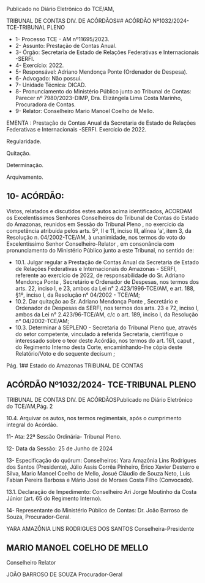 Publicado  no  Diário  Eletrônico do TCE/AM,

TRIBUNAL DE CONTAS DIV. DE ACÓRDÃOS## ACÓRDÃO Nº1032/2024- TCE-TRIBUNAL PLENO

- 1- Processo TCE - AM nº11695/2023.
- 2- Assunto: Prestação de Contas Anual.
- 3- Órgão: Secretaria de Estado de Relações Federativas e Internacionais -SERFI.
- 4- Exercício: 2022.
- 5- Responsável: Adriano Mendonça Ponte (Ordenador de Despesa).
- 6- Advogado: Não possui.
- 7- Unidade Técnica: DICAD.
- 8- Pronunciamento  do  Ministério  Público  junto  ao  Tribunal  de  Contas: Parecer  nº 7980/2023-DIMP, Dra. Elizângela Lima Costa Marinho, Procuradora de Contas.
- 9- Relator: Conselheiro Mario Manoel Coelho de Mello.

EMENTA : Prestação de Contas Anual da Secretaria de Estado de Relações Federativas e Internacionais -SERFI. Exercício de 2022.

Regularidade.

Quitação.

Determinação.

Arquivamento.

## 10-  ACÓRDÃO:

Vistos, relatados e discutidos estes autos acima identificados, ACORDAM os Excelentíssimos Senhores Conselheiros do Tribunal de Contas do Estado do Amazonas, reunidos em Sessão do Tribunal Pleno , no exercício da competência atribuída pelos arts. 5º, II e 11, inciso III, alínea 'a', item 3, da Resolução n. 04/2002-TCE/AM, à unanimidade, nos termos do voto do Excelentíssimo Senhor Conselheiro-Relator , em consonância com pronunciamento do Ministério Público junto a este Tribunal, no sentido de:

- 10.1. Julgar regular a  Prestação de Contas Anual da Secretaria de Estado de  Relações  Federativas  e  Internacionais  do  Amazonas  -  SERFI, referente  ao  exercício  de  2022,  de  responsabilidade  do Sr.  Adriano Mendonça Ponte ,  Secretário  e  Ordenador  de  Despesas,  nos  termos dos arts. 22, inciso I, e 23, ambos da Lei n° 2.423/1996-TCE/AM, e art. 188, §1º, inciso I, da Resolução n° 04/2002 - TCE/AM;
- 10.2. Dar quitação ao Sr. Adriano Mendonça  Ponte , Secretário e Ordenador de Despesas da SERFI, nos termos dos arts. 23 e 72, inciso I, ambos  da  Lei  n°  2.423/96-TCE/AM,  c/c  o  art.  189,  inciso  I,  da Resolução n° 04/2002-TCE/AM;
- 10.3. Determinar à SEPLENO - Secretaria do Tribunal Pleno que, através do setor competente, vinculado à referida Secretaria, cientifique o interessado sobre o teor deste Acórdão, nos termos do art. 161, caput , do  Regimento  Interno  desta  Corte, encaminhando-lhe cópia  deste Relatório/Voto e do sequente decisum ;

Pág. 1## Estado do Amazonas TRIBUNAL DE CONTAS

## ACÓRDÃO Nº1032/2024- TCE-TRIBUNAL PLENO

TRIBUNAL DE CONTAS DIV. DE ACÓRDÃOSPublicado  no  Diário  Eletrônico do TCE/AM,Pág. 2

10.4. Arquivar os  autos,  nos  termos  regimentais,  após  o  cumprimento integral do Acórdão.

11-  Ata: 22ª Sessão Ordinária- Tribunal Pleno.

12-  Data da Sessão: 25 de Junho de 2024

13-  Especificação  do  quórum: Conselheiros:  Yara  Amazônia  Lins  Rodrigues  dos Santos (Presidente), Júlio Assis Corrêa Pinheiro, Érico Xavier Desterro e Silva, Mario Manoel Coelho de Mello, Josué Cláudio de Souza Neto, Luis Fabian Pereira Barbosa e Mário José de Moraes Costa Filho (Convocado).

13.1. Declaração de Impedimento: Conselheiro Ari Jorge Moutinho da Costa Júnior (art. 65 do Regimento Interno).

14-  Representante  do  Ministério  Público  de  Contas: Dr.  João  Barroso  de  Souza, Procurador-Geral.

YARA AMAZÔNIA LINS RODRIGUES DOS SANTOS Conselheira-Presidente

## MARIO MANOEL COELHO DE MELLO

Conselheiro Relator

JOÃO BARROSO DE SOUZA Procurador-Geral